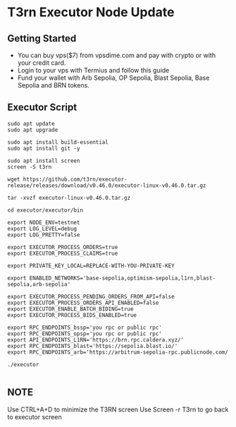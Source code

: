 # T3rn Executor Node Update

## Getting Started
- You can buy vps($7) from vpsdime.com and pay with crypto or with your credit card.
- Login to your vps with Termius and follow this guide
- Fund your wallet with Arb Sepolia, OP Sepolia, Blast Sepolia, Base Sepolia and BRN tokens.

## Executor Script

```
sudo apt update
sudo apt upgrade
```
```
sudo apt install build-essential
sudo apt install git -y
```
```
sudo apt install screen
screen -S t3rn
```
```
wget https://github.com/t3rn/executor-release/releases/download/v0.46.0/executor-linux-v0.46.0.tar.gz
```
```
tar -xvzf executor-linux-v0.46.0.tar.gz
```
```
cd executor/executor/bin
```
```
export NODE_ENV=testnet
export LOG_LEVEL=debug
export LOG_PRETTY=false
```
```
export EXECUTOR_PROCESS_ORDERS=true
export EXECUTOR_PROCESS_CLAIMS=true
```
```
export PRIVATE_KEY_LOCAL=REPLACE-WITH-YOU-PRIVATE-KEY
```
```
export ENABLED_NETWORKS='base-sepolia,optimism-sepolia,l1rn,blast-sepolia,arb-sepolia'

export EXECUTOR_PROCESS_PENDING_ORDERS_FROM_API=false
export EXECUTOR_PROCESS_ORDERS_API_ENABLED=false
export EXECUTOR_ENABLE_BATCH_BIDING=true
export EXECUTOR_PROCESS_BIDS_ENABLED=true
```
```
export RPC_ENDPOINTS_bssp='you rpc or public rpc'
export RPC_ENDPOINTS_opsp='you rpc or public rpc'
export API_ENDPOINTS_L1RN='https://brn.rpc.caldera.xyz/'
export RPC_ENDPOINTS_blast='https://sepolia.blast.io/'
export RPC_ENDPOINTS_arb='https://arbitrum-sepolia-rpc.publicnode.com/
```
```
./executor
```
```
```
## NOTE
Use CTRL+A+D to minimize the T3RN screen
Use Screen -r T3rn to go back to executor screen
